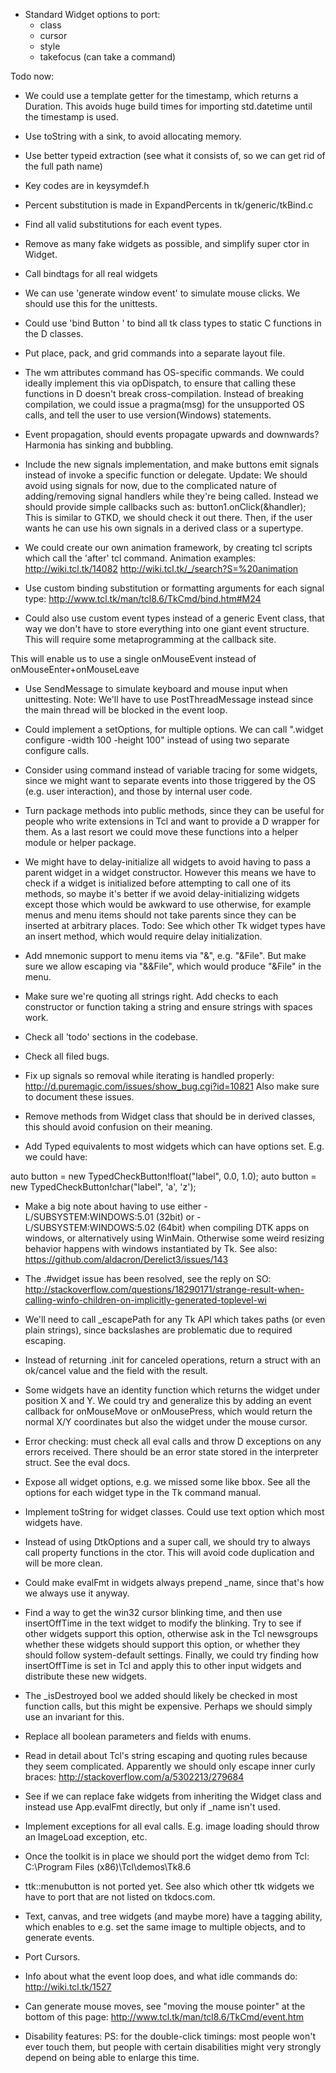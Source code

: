 - Standard Widget options to port:
    - class
    - cursor
    - style
    - takefocus (can take a command)

Todo now:

- We could use a template getter for the timestamp, which returns a Duration. This avoids
  huge build times for importing std.datetime until the timestamp is used.

- Use toString with a sink, to avoid allocating memory.

- Use better typeid extraction (see what it consists of, so we can get rid of the full path name)

- Key codes are in keysymdef.h

- Percent substitution is made in ExpandPercents in tk/generic/tkBind.c

- Find all valid substitutions for each event types.

- Remove as many fake widgets as possible, and simplify super ctor in Widget.
- Call bindtags for all real widgets

- We can use 'generate window event' to simulate mouse clicks. We should use
this for the unittests.

- Could use 'bind Button <event>' to bind all tk class types to static
C functions in the D classes.

- Put place, pack, and grid commands into a separate layout file.

- The wm attributes command has OS-specific commands. We could ideally implement
this via opDispatch, to ensure that calling these functions in D doesn't break
cross-compilation. Instead of breaking compilation, we could issue a pragma(msg)
for the unsupported OS calls, and tell the user to use version(Windows) statements.

- Event propagation, should events propagate upwards and downwards? Harmonia has sinking and bubbling.

- Include the new signals implementation, and make buttons emit signals instead of
invoke a specific function or delegate. Update: We should avoid using signals
for now, due to the complicated nature of adding/removing signal handlers
while they're being called. Instead we should provide simple callbacks such as:
button1.onClick(&handler);
This is similar to GTKD, we should check it out there. Then, if the user wants
he can use his own signals in a derived class or a supertype.

- We could create our own animation framework, by creating tcl scripts which call
the 'after' tcl command.
Animation examples: http://wiki.tcl.tk/14082
http://wiki.tcl.tk/_/search?S=%20animation

- Use custom binding substitution or formatting arguments for each signal type:
http://www.tcl.tk/man/tcl8.6/TkCmd/bind.htm#M24

- Could also use custom event types instead of a generic Event class, that way
we don't have to store everything into one giant event structure. This will
require some metaprogramming at the callback site.

This will enable us to use a single onMouseEvent instead of onMouseEnter+onMouseLeave

- Use SendMessage to simulate keyboard and mouse input when unittesting.
Note: We'll have to use PostThreadMessage instead since the main thread will
be blocked in the event loop.

- Could implement a setOptions, for multiple options. We can call ".widget configure -width 100 -height 100" instead of using two separate configure calls.

- Consider using command instead of variable tracing for some widgets, since we might
want to separate events into those triggered by the OS (e.g. user interaction),
and those by internal user code.

- Turn package methods into public methods, since they can be useful for people who write
extensions in Tcl and want to provide a D wrapper for them. As a last resort we could
move these functions into a helper module or helper package.

- We might have to delay-initialize all widgets to avoid having to pass a parent widget in a widget constructor.
However this means we have to check if a widget is initialized before attempting to call one of its methods,
so maybe it's better if we avoid delay-initializing widgets except those which would be awkward to use otherwise,
for example menus and menu items should not take parents since they can be inserted at arbitrary places.
Todo: See which other Tk widget types have an insert method, which would require delay initialization.

- Add mnemonic support to menu items via "&", e.g. "&File". But make sure we allow escaping via "&&File", which would produce "&File" in the menu.

- Make sure we're quoting all strings right. Add checks to each constructor or function taking a string and
ensure strings with spaces work.

- Check all 'todo' sections in the codebase.

- Check all filed bugs.

- Fix up signals so removal while iterating is handled properly:
http://d.puremagic.com/issues/show_bug.cgi?id=10821
Also make sure to document these issues.

- Remove methods from Widget class that should be in derived classes, this should avoid confusion
on their meaning.

- Add Typed equivalents to most widgets which can have options set. E.g. we could have:

auto button = new TypedCheckButton!float("label", 0.0, 1.0);
auto button = new TypedCheckButton!char("label", 'a', 'z');

- Make a big note about having to use either -L/SUBSYSTEM:WINDOWS:5.01 (32bit) or -L/SUBSYSTEM:WINDOWS:5.02 (64bit) when compiling DTK apps on windows, or alternatively using WinMain. Otherwise some weird resizing behavior happens with windows instantiated by Tk. See also:
https://github.com/aldacron/Derelict3/issues/143

- The .#widget issue has been resolved, see the reply on SO:
http://stackoverflow.com/questions/18290171/strange-result-when-calling-winfo-children-on-implicitly-generated-toplevel-wi

- We'll need to call _escapePath for any Tk API which takes paths (or even plain strings), since backslashes are problematic due to required escaping.

- Instead of returning .init for canceled operations, return a struct with an ok/cancel value
and the field with the result.

- Some widgets have an identity function which returns the widget under position X and Y.
We could try and generalize this by adding an event callback for onMouseMove or
onMousePress, which would return the normal X/Y coordinates but also the widget under the
mouse cursor.

- Error checking: must check all eval calls and throw D exceptions on any errors received.
There should be an error state stored in the interpreter struct. See the eval docs.

- Expose all widget options, e.g. we missed some like bbox.
See all the options for each widget type in the Tk command manual.

- Implement toString for widget classes. Could use text option which most widgets have.

- Instead of using DtkOptions and a super call, we should try to always call property functions
in the ctor. This will avoid code duplication and will be more clean.

- Could make evalFmt in widgets always prepend _name, since that's how we always use it anyway.

- Find a way to get the win32 cursor blinking time, and then use insertOffTime in the text widget
to modify the blinking. Try to see if other widgets support this option, otherwise ask in the
Tcl newsgroups whether these widgets should support this option, or whether they should follow
system-default settings. Finally, we could try finding how insertOffTime is set in Tcl and apply
this to other input widgets and distribute these new widgets.

- The _isDestroyed bool we added should likely be checked in most function calls, but this might be
expensive. Perhaps we should simply use an invariant for this.

- Replace all boolean parameters and fields with enums.

- Read in detail about Tcl's string escaping and quoting rules because they seem complicated.
Apparently we should only escape inner curly braces: http://stackoverflow.com/a/5302213/279684

- See if we can replace fake widgets from inheriting the Widget class and instead use App.evalFmt directly,
but only if _name isn't used.

- Implement exceptions for all eval calls. E.g. image loading should throw an ImageLoad exception, etc.

- Once the toolkit is in place we should port the widget demo from Tcl:
C:\Program Files (x86)\Tcl\demos\Tk8.6

- ttk::menubutton is not ported yet. See also which other ttk widgets we have to port that are not listed
on tkdocs.com.

- Text, canvas, and tree widgets (and maybe more) have a tagging ability, which enables to e.g.
set the same image to multiple objects, and to generate events.

- Port Cursors.

- Info about what the event loop does, and what idle commands do:
http://wiki.tcl.tk/1527

- Can generate mouse moves, see "moving the mouse pointer" at the bottom of this page:
http://www.tcl.tk/man/tcl8.6/TkCmd/event.htm

- Disability features:
PS: for the double-click timings: most people won't ever
  touch them, but people with certain disabilities might
  very strongly depend on being able to enlarge this time.
